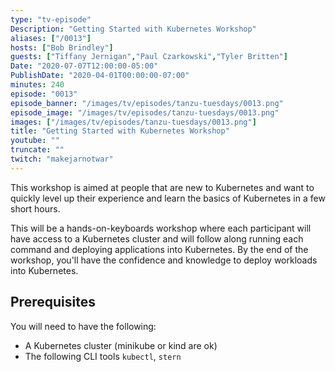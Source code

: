 ```yaml
---
type: "tv-episode"
Description: "Getting Started with Kubernetes Workshop"
aliases: ["/0013"]
hosts: ["Bob Brindley"]
guests: ["Tiffany Jernigan","Paul Czarkowski","Tyler Britten"]
Date: "2020-07-07T12:00:00-05:00"
PublishDate: "2020-04-01T00:00:00-07:00"
minutes: 240
episode: "0013"
episode_banner: "/images/tv/episodes/tanzu-tuesdays/0013.png"
episode_image: "/images/tv/episodes/tanzu-tuesdays/0013.png"
images: ["/images/tv/episodes/tanzu-tuesdays/0013.png"]
title: "Getting Started with Kubernetes Workshop"
youtube: ""
truncate: ""
twitch: "makejarnotwar"
---
```


This workshop is aimed at people that are new to Kubernetes and want to quickly level up their experience and learn the basics of Kubernetes in a few short hours.

This will be a hands-on-keyboards workshop where each participant will have access to a Kubernetes cluster and will follow along running each command and deploying applications into Kubernetes. By the end of the workshop, you'll have the confidence and knowledge to deploy workloads into Kubernetes.

## Prerequisites

You will need to have the following:

* A Kubernetes cluster (minikube or kind are ok)
* The following CLI tools `kubectl`, `stern`
